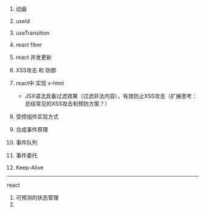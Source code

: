 1. 动画

2. useId

3. useTransition

4. react fiber

5. react 并发更新

6. XSS攻击 和 防御

7. react中 实现 v-html

   + JSX语法具备过滤效果（过滤非法内容），有效防止XSS攻击（扩展思考：总结常见的XSS攻击和预防方案？）
8. 受控组件实现方式

   

9. 合成事件原理

10. 事件队列

11. 事件委托

12. Keep-Alive





----

react 

1. 可预测的状态管理
2. 